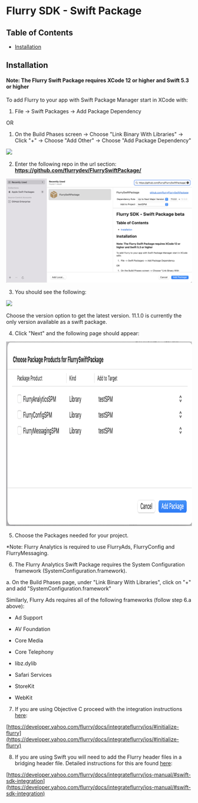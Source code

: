 # Flurry SDK - Swift Package 

## Table of Contents

- [Installation](#installation)

## Installation

#### Note: The Flurry Swift Package requires XCode 12 or higher and Swift 5.3 or higher

To add Flurry to your app with Swift Package Manager start in XCode with:

1. File -> Swift Packages -> Add Package Dependency 

OR

1. On the Build Phases screen -> Choose "Link Binary With Libraries" -> Click "+" -> Choose "Add Other" -> Choose "Add Package Dependency"

<img src="SupportingFiles/packageDependency.png" height="700"/>

2. Enter the following repo in the url section: **https://github.com/flurrydev/FlurrySwiftPackage/**

<img src="SupportingFiles/packageRepository.png"/>

3. You should see the following: 

<img src="SupportingFiles/packageOptions.png"/>

Choose the version option to get the latest version. 11.1.0 is currently the only version available as a swift package.

4. Click "Next" and the following page should appear:

<img src="SupportingFiles/swiftPackages.png" height="500"/>

5. Choose the Packages needed for your project. 

  *Note: Flurry Analytics is required to use FlurryAds, FlurryConfig and FlurryMessaging.

6. The Flurry Analytics Swift Package requires the System Configuration framework (SystemConfiguration.framework).

  a. On the Build Phases page, under "Link Binary With Libraries", click on "+" and add "SystemConfiguration.framework"

  Similarly, Flurry Ads requires all of the following frameworks (follow step 6.a above):

  * Ad Support

  * AV Foundation

  * Core Media

  * Core Telephony

  * libz.dylib

  * Safari Services

  * StoreKit

  * WebKit

7. If you are using Objective C proceed with the integration instructions [here](https://developer.yahoo.com/flurry/docs/integrateflurry/ios/#initialize-flurry):

[https://developer.yahoo.com/flurry/docs/integrateflurry/ios/#initialize-flurry](https://developer.yahoo.com/flurry/docs/integrateflurry/ios/#initialize-flurry)

8. If you are using Swift you will need to add the Flurry header files in a bridging header file. Detailed instructions for this are found [here](https://developer.yahoo.com/flurry/docs/integrateflurry/ios-manual/#swift-sdk-integration):

[https://developer.yahoo.com/flurry/docs/integrateflurry/ios-manual/#swift-sdk-integration](https://developer.yahoo.com/flurry/docs/integrateflurry/ios-manual/#swift-sdk-integration)
